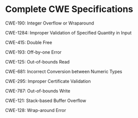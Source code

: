 

# Complete CWE Specifications

CWE-190: Integer Overflow or Wraparound

CWE-1284: Improper Validation of Specified Quantity in Input

CWE-415: Double Free

CWE-193: Off-by-one Error

CWE-125: Out-of-bounds Read

CWE-681: Incorrect Conversion between Numeric Types

CWE-295: Improper Certificate Validation

CWE-787: Out-of-bounds Write

CWE-121: Stack-based Buffer Overflow

CWE-128: Wrap-around Error